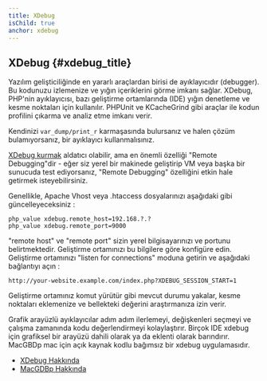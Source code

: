 ```yaml
---
title: XDebug
isChild: true
anchor: xdebug
---
```


## XDebug {#xdebug_title}

Yazılım gelişticiliğinde en yararlı araçlardan birisi de ayıklayıcıdır (debugger). Bu kodunuzu izlemenize ve yığın
içeriklerini görme imkanı sağlar. XDebug, PHP'nin ayıklayıcısı, bazı geliştirme ortamlarında (IDE) yığın denetleme ve kesme noktaları için
kullanılır. PHPUnit ve KCacheGrind gibi araçlar ile kodun profilini çıkarma ve analiz etme imkanı verir.

Kendinizi `var_dump/print_r` karmaşasında bulursanız ve halen çözüm bulamıyorsanız, bir ayıklayıcı kullanmalısınız.

[XDebug kurmak][xdebug-install] aldatıcı olabilir, ama en önemli özelliği "Remote Debugging"dir - eğer siz yerel bir
makinede geliştirip VM veya başka bir sunucuda test ediyorsanız, "Remote Debugging" özelliğini etkin hale getirmek
isteyebilirsiniz.

Genellikle, Apache Vhost veya .htaccess dosyalarınızı aşağıdaki gibi güncelleyeceksiniz :

    php_value xdebug.remote_host=192.168.?.?
    php_value xdebug.remote_port=9000

"remote host" ve "remote port" sizin yerel bilgisayarınızı ve portunu belirtmektedir. Geliştirme ortamınızı bu bilgilere
göre konfigüre edin. Geliştirme ortamınızı "listen for connections" moduna getirin ve aşağıdaki bağlantıyı açın :

    http://your-website.example.com/index.php?XDEBUG_SESSION_START=1

Geliştirme ortamınız komut yürütür gibi mevcut durumu yakalar, kesme noktaları eklemenize ve bellekteki değerini
araştırmanıza izin verir.

Grafik arayüzlü ayıklayıcılar adım adım ilerlemeyi, değişkenleri seçmeyi ve çalışma zamanında kodu değerlendirmeyi kolaylaştırır. Birçok IDE xdebug için grafiksel bir arayüzü dahili olarak ya da eklenti olarak barındırır. MacGBDp mac için açık kaynak kodlu bağımsız bir xdebug uygulamasıdır.

 * [XDebug Hakkında][xdebug-docs]
 * [MacGDBp Hakkında][macgdbp-install]


[xdebug-docs]: http://xdebug.org/docs/
[xdebug-install]: http://xdebug.org/docs/install
[macgdbp-install]: http://www.bluestatic.org/software/macgdbp/

